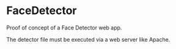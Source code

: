# FaceDetector
Proof of concept of a Face Detector web app.

The detector file must be executed via a web server like Apache.
